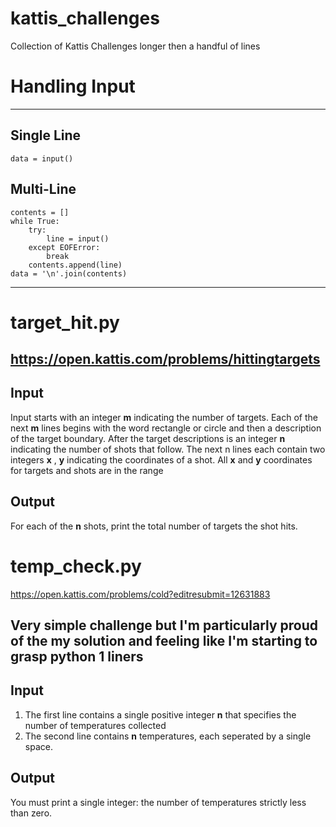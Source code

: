 # kattis_challenges
Collection of Kattis Challenges longer then a handful of lines

# Handling Input
---
## Single Line
```
data = input()
```

## Multi-Line
```
contents = []
while True:
    try:
        line = input()
    except EOFError:
        break
    contents.append(line)
data = '\n'.join(contents)
```
---

# target_hit.py
https://open.kattis.com/problems/hittingtargets
---
## Input
Input starts with an integer **m** indicating the number of targets.
Each of the next **m** lines begins with the word rectangle or circle and then a description of the target boundary.
After the target descriptions is an integer **n** indicating the number of shots that follow.
The next n lines each contain two integers **x** , **y** indicating the coordinates of a shot. All **x** and **y** coordinates for targets and shots are in the range

## Output
For each of the **n** shots, print the total number of targets the shot hits.

# temp_check.py
https://open.kattis.com/problems/cold?editresubmit=12631883

Very simple challenge but I'm particularly proud of the my solution and feeling like I'm starting to grasp python 1 liners
---
## Input 
1. The first line contains a single positive integer **n** that specifies the number of temperatures collected
2. The second line contains **n** temperatures, each seperated by a single space.

## Output
You must print a single integer: the number of temperatures strictly less than zero.